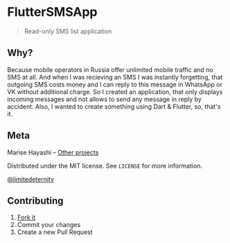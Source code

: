 # FlutterSMSApp

> Read-only SMS list application

## Why?

Because mobile operators in Russia offer unlimited mobile traffic and no SMS at all.
And when I was recieving an SMS I was instantly forgetting, that outgoing SMS costs money and I can reply to this message in WhatsApp or VK without additional charge.
So I created an application, that only displays incoming messages and not allows to send any message in reply by accident.
Also, I wanted to create something using Dart & Flutter, so, that's it.

## Meta

Marise Hayashi – [Other projects](https://limitedeternity.github.io/)

Distributed under the MIT license. See `LICENSE` for more information.

[@limitedeternity](https://github.com/limitedeternity)

## Contributing

1. [Fork it](https://github.com/limitedeternity/dnevnik-client/fork)
2. Commit your changes
3. Create a new Pull Request
